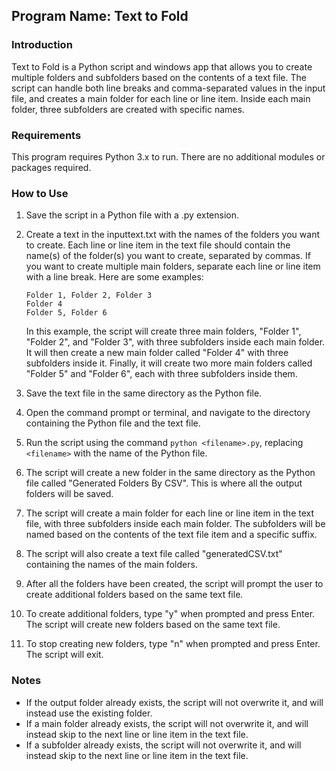 ## Program Name: Text to Fold

### Introduction
Text to Fold is a Python script and windows app that allows you to create multiple folders and subfolders based on the contents of a text file. The script can handle both line breaks and comma-separated values in the input file, and creates a main folder for each line or line item. Inside each main folder, three subfolders are created with specific names.

### Requirements
This program requires Python 3.x to run. There are no additional modules or packages required.

### How to Use
1. Save the script in a Python file with a .py extension.
2. Create a text in the inputtext.txt with the names of the folders you want to create. Each line or line item in the text file should contain the name(s) of the folder(s) you want to create, separated by commas. If you want to create multiple main folders, separate each line or line item with a line break. Here are some examples:

   ```
   Folder 1, Folder 2, Folder 3
   Folder 4
   Folder 5, Folder 6
   ```
   
   In this example, the script will create three main folders, "Folder 1", "Folder 2", and "Folder 3", with three subfolders inside each main folder. It will then create a new main folder called "Folder 4" with three subfolders inside it. Finally, it will create two more main folders called "Folder 5" and "Folder 6", each with three subfolders inside them.
   
3. Save the text file in the same directory as the Python file.
4. Open the command prompt or terminal, and navigate to the directory containing the Python file and the text file.
5. Run the script using the command `python <filename>.py`, replacing `<filename>` with the name of the Python file.
6. The script will create a new folder in the same directory as the Python file called "Generated Folders By CSV". This is where all the output folders will be saved.
7. The script will create a main folder for each line or line item in the text file, with three subfolders inside each main folder. The subfolders will be named based on the contents of the text file item and a specific suffix.
8. The script will also create a text file called "generatedCSV.txt" containing the names of the main folders.
9. After all the folders have been created, the script will prompt the user to create additional folders based on the same text file.
10. To create additional folders, type "y" when prompted and press Enter. The script will create new folders based on the same text file.
11. To stop creating new folders, type "n" when prompted and press Enter. The script will exit.

### Notes
- If the output folder already exists, the script will not overwrite it, and will instead use the existing folder.
- If a main folder already exists, the script will not overwrite it, and will instead skip to the next line or line item in the text file.
- If a subfolder already exists, the script will not overwrite it, and will instead skip to the next line or line item in the text file.
